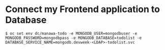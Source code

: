 # Connect my Frontend application to Database

```
$ oc set env dc/manawa-todo -e MONGODB_USER=mongodbuser -e MONGODB_PASSWORD=mongodbpass -e MONGODB_DATABASE=todolist -e DATABASE_SERVICE_NAME=mongodb.devweek-<LDAP>-todolist.svc
```

